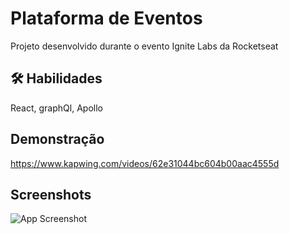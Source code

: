 
# Plataforma de Eventos
Projeto desenvolvido durante o evento Ignite Labs da Rocketseat


## 🛠 Habilidades
React, graphQl, Apollo


## Demonstração

https://www.kapwing.com/videos/62e31044bc604b00aac4555d

## Screenshots

![App Screenshot](https://via.placeholder.com/468x300?text=App+Screenshot+Here)

